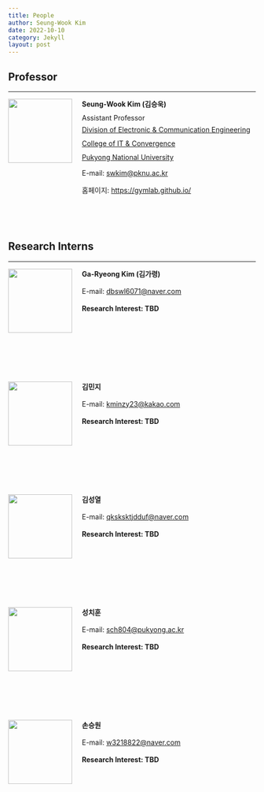 ```yaml
---
title: People
author: Seung-Wook Kim
date: 2022-10-10
category: Jekyll
layout: post
---
```



## Professor
------------
<div style="width:150px; height:230px; float:left;">
<img src="https://raw.githubusercontent.com/pknu-vlab/pknu-vlab.github.io/main/images/swkim.png" width="130" >
</div>
<p style="line-height: 1.5;"><b>Seung-Wook Kim (김승욱)</b></p>
<p style="line-height: 0.5;">Assistant Professor</p>
<p style="line-height: 1;"><a href="https://ee.pknu.ac.kr/ee/1">Division of Electronic & Communication Engineering</a></p>
<p style="line-height: 1;"><a href="https://itc.pknu.ac.kr/html/00_main/">College of IT & Convergence</a></p>
<p style="line-height: 1;"><a href="https://www.pknu.ac.kr/main">Pukyong National University</a></p>
<p style="line-height: 1.5;">E-mail: <a href="mailto:swkim@pknu.ac.kr">swkim@pknu.ac.kr</a></p>
<p style="line-height: 1.5;">홈페이지: <a href="https://gymlab.github.io/">https://gymlab.github.io/</a></p>

&nbsp;

&nbsp;

## Research Interns
------------

<div style="width:150px; height:224px; float:left;">
<img src="https://raw.githubusercontent.com/pknu-vlab/pknu-vlab.github.io/main/images/grkim.jpg" width="130" >
</div>
<p style="line-height: 1.5;"><b>Ga-Ryeong Kim (김가령)</b></p>
<p style="line-height: 1.5;">E-mail: <a href="mailto:dbswl6071@naver.com">dbswl6071@naver.com</a></p>
<p style="line-height: 1.5;"><b>Research Interest: TBD</b></p>

&nbsp;

&nbsp;

&nbsp;

&nbsp;

<div style="width:150px; height:224px; float:left;">
<img src="" width="130" >
</div>
<p style="line-height: 1.5;"><b>김민지</b></p>
<p style="line-height: 1.5;">E-mail: <a href="mailto:kminzy23@kakao.com">kminzy23@kakao.com</a></p>
<p style="line-height: 1.5;"><b>Research Interest: TBD</b></p>

&nbsp;

&nbsp;

&nbsp;

&nbsp;

<div style="width:150px; height:224px; float:left;">
<img src="" width="130" >
</div>
<p style="line-height: 1.5;"><b>김성열</b></p>
<p style="line-height: 1.5;">E-mail: <a href="mailto:qksksktjdduf@naver.com">qksksktjdduf@naver.com</a></p>
<p style="line-height: 1.5;"><b>Research Interest: TBD</b></p>

&nbsp;

&nbsp;

&nbsp;

&nbsp;

<div style="width:150px; height:224px; float:left;">
<img src="" width="130" >
</div>
<p style="line-height: 1.5;"><b>성치훈</b></p>
<p style="line-height: 1.5;">E-mail: <a href="mailto:sch804@pukyong.ac.kr">sch804@pukyong.ac.kr</a></p>
<p style="line-height: 1.5;"><b>Research Interest: TBD</b></p>

&nbsp;

&nbsp;

&nbsp;

&nbsp;

<div style="width:150px; height:224px; float:left;">
<img src="" width="130" >
</div>
<p style="line-height: 1.5;"><b>손승원</b></p>
<p style="line-height: 1.5;">E-mail: <a href="mailto:w3218822@naver.com">w3218822@naver.com</a></p>
<p style="line-height: 1.5;"><b>Research Interest: TBD</b></p>